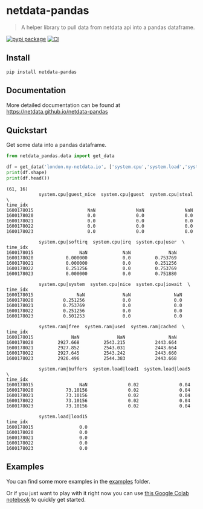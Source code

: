 # netdata-pandas
> A helper library to pull data from netdata api into a pandas dataframe.


[![pypi package](https://img.shields.io/pypi/v/netdata-pandas.svg)](https://pypi.python.org/pypi/netdata-pandas/) 
[![CI](https://github.com/netdata/netdata-pandas/workflows/CI/badge.svg)](https://github.com/netdata/netdata-pandas/actions?query=workflow%3ACI)

## Install

`pip install netdata-pandas`

## Documentation

More detailed documentation can be found at https://netdata.github.io/netdata-pandas

## Quickstart

Get some data into a pandas dataframe.

```python
from netdata_pandas.data import get_data

df = get_data('london.my-netdata.io', ['system.cpu','system.load','system.ram'], after=-60, before=0)
print(df.shape)
print(df.head())
```

    (61, 16)
                system.cpu|guest_nice  system.cpu|guest  system.cpu|steal  \
    time_idx                                                                
    1600178015                    NaN               NaN               NaN   
    1600178020                    0.0               0.0               0.0   
    1600178021                    0.0               0.0               0.0   
    1600178022                    0.0               0.0               0.0   
    1600178023                    0.0               0.0               0.0   
    
                system.cpu|softirq  system.cpu|irq  system.cpu|user  \
    time_idx                                                          
    1600178015                 NaN             NaN              NaN   
    1600178020            0.000000             0.0         0.753769   
    1600178021            0.000000             0.0         0.251256   
    1600178022            0.251256             0.0         0.753769   
    1600178023            0.000000             0.0         0.751880   
    
                system.cpu|system  system.cpu|nice  system.cpu|iowait  \
    time_idx                                                            
    1600178015                NaN              NaN                NaN   
    1600178020           0.251256              0.0                0.0   
    1600178021           0.753769              0.0                0.0   
    1600178022           0.251256              0.0                0.0   
    1600178023           0.501253              0.0                0.0   
    
                system.ram|free  system.ram|used  system.ram|cached  \
    time_idx                                                          
    1600178015              NaN              NaN                NaN   
    1600178020         2927.668         2543.215           2443.664   
    1600178021         2927.852         2543.031           2443.664   
    1600178022         2927.645         2543.242           2443.660   
    1600178023         2926.496         2544.383           2443.668   
    
                system.ram|buffers  system.load|load1  system.load|load5  \
    time_idx                                                               
    1600178015                 NaN               0.02               0.04   
    1600178020            73.10156               0.02               0.04   
    1600178021            73.10156               0.02               0.04   
    1600178022            73.10156               0.02               0.04   
    1600178023            73.10156               0.02               0.04   
    
                system.load|load15  
    time_idx                        
    1600178015                 0.0  
    1600178020                 0.0  
    1600178021                 0.0  
    1600178022                 0.0  
    1600178023                 0.0  


## Examples

You can find some more examples in the [examples](https://github.com/netdata/netdata-pandas/tree/master/examples) folder. 

Or if you just want to play with it right now you can use [this Google Colab notebook](https://colab.research.google.com/drive/1SGF3Ij1r8gNJOwdk-3cVhCvyUGwGiTnc?usp=sharing) to quickly get started.
